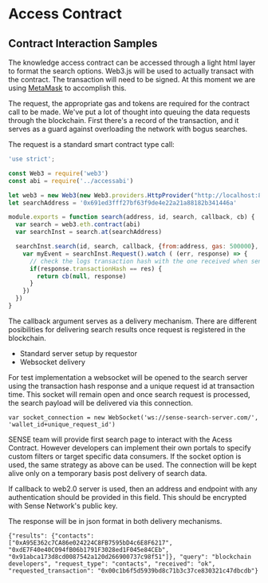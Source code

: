 # Access Contract

## Contract Interaction Samples

The knowledge access contract can be accessed through a light html layer to format the search options. Web3.js will be used to actually transact with the contract. The transaction will need to be signed. At this moment we are using [MetaMask](https://metamask.io) to accomplish this.

The request, the appropriate gas and tokens are required for the contract call to be made. We've put a lot of thought into queuing the data requests through the blockchain. First there's a record of the transaction, and it serves as a guard against overloading the network with bogus searches.

The request is a standard smart contract type call:

```javascript
'use strict';

const Web3 = require('web3')
const abi = require('../accessabi')

let web3 = new Web3(new Web3.providers.HttpProvider("http://localhost:8545"))
let searchAddress = '0x691ed3fff27bf63f9de4e22a21a88182b341446a'

module.exports = function search(address, id, search, callback, cb) {
  var search = web3.eth.contract(abi)
  var searchInst = search.at(searchAddress)

  searchInst.search(id, search, callback, {from:address, gas: 500000}, (err, res) => {
    var myEvent = searchInst.Request().watch ( (err, response) => {
      // check the logs transaction hash with the one received when sent
      if(response.transactionHash == res) {
        return cb(null, response)
      }
    })
  })
}
```

The callback argument serves as a delivery mechanism. There are different posibilities for delivering search results once request is registered in the blockchain.

* Standard server setup by requestor
* Websocket delivery

For test implementation a websocket will be opened to the search server using the transaction hash response and a unique request id at transaction time. This socket will remain open and once search request is processed, the search payload will be delivered via this connection.

```
var socket_connection = new WebSocket('ws://sense-search-server.com/', 'wallet_id+unique_request_id')
```

SENSE team will provide first search page to interact with the Acess Contract. However developers can implement their own portals to specify custom filters or target specific data consumers. If the socket option is used, the same strategy as above can be used. The connection will be kept alive only on a temporary basis post delivery of search data.

If callback to web2.0 server is used, then an address and endpoint with any authentication should be provided in this field. This should be encrypted with Sense Network's public key.

The response will be in json format in both delivery mechanisms.

```{"results": {"contacts": ["0xA95E362c7CA86e024224C8FB7595bD4c6E8F6217", "0xdE7F40e40C094fB06b1791F3028ed1F045e84CEb", "0x91abca173d8cd0087542a120d266900737c98f51"]}, "query": "blockchain developers", "request_type": "contacts", "received": "ok", "requested_transaction": "0x00c1b6f5d5939bd8c71b3c37ce830321c47dbcdb"}```